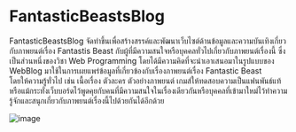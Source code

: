 # FantasticBeastsBlog
FantasticBeastsBlog 
จัดทำขึ้นเพื่อสร้างสรรค์และพัฒนาเว็บไซต์ด้านข้อมูลและความบันเทิงเกี่ยวกับภาพยนต์เรื่อง Fantastis Beast กับผู้ที่มีความสนใจหรือบุคคลทั่วไปเกี่ยวกับภาพยนต์เรื่องนี้ 
ซึ่งเป็นส่วนหนึ่งของวิชา Web Programming โดยได้มีความคิดที่จะนำเอาเสนอมาในรูปแบบของ WebBlog มาใช้ในการเผยแพร่ข้อมูลที่เกี่ยวข้องกับเรื่องภาพยนต์เรื่อง Fantastic Beast  
โดยให้ความรู้ทั่วไป เช่น เนื้อเรื่อง ตัวละคร ตัวอย่างภาพยนต์ เกมส์ให้ทดสอบความเป็นแฟนพันธ์แท้ 
หรือแม้กระทั่งเว็บบอร์ดไว้พูดคุยกับคนที่มีความสนใจในเรื่องเดียวกันหรือบุคคลที่เข้ามาใหม่ไว้ทำความรู้จักและสนุกเกี่ยวกับภาพยนต์เรื่องนี้ไปด้วยกันได้อีกด้วย

![image](https://user-images.githubusercontent.com/104005638/164032699-2d2002cc-e25f-4d2f-96ec-b0160f6144f7.png)
